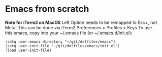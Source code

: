 # Emacs from scratch

**Note for iTerm2 on MacOS**
Left Option needs to be remapped to Esc+, not Meta! This can be done via iTerm2 Preferences > Profiles > Keys
To use this emacs, copy into your ~/.emacs file (or ~/.emacs.d/init.el):

```
(setq user-emacs-directory "~/git/dotfiles/emacs")
(setq user-init-file "~/git/dotfiles/emacs/init.el")
(load user-init-file)
```
